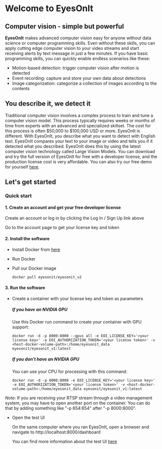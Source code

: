 # Welcome to EyesOnIt

## Computer vision - simple but powerful

**EyesOnIt** makes advanced computer vision easy for anyone without data science or computer programming skills. Even without these skills, you can apply cutting edge computer vision to your video streams and start receiving alerts by text message in just a few minutes. If you have basic programming skills, you can quickly enable endless scenarios like these:

* Motion-based detection: trigger computer vision after motion is detected
* Event recording: capture and store your own data about detections
* Image categorization: categorize a collection of images according to the contents

## You describe it, we detect it

Traditional computer vision involves a complex process to train and tune a computer vision model. This process typically requires weeks or months of time from experts with an advanced and specialized skillset. The cost for this process is often $50,000 to $100,000 USD or more. EyesOnIt is different. With EyesOnIt, you describe what you want to detect with English text. EyesOnIt compares your text to your image or video and tells you if it detected what you described. EyesOnIt does this by using the latest computer vision technology called Large Vision Models. You can download and try the full version of EyesOnIt for free with a developer license, and the production license cost is very affordable. You can also try our free demo for yourself [here](https://www.eyesonit.us/free-demo-sign-up).

## Let's get started

### Quick start

#### 1. Create an account and get your free developer license
Create an account or log in by clicking the Log In / Sign Up link above

Go to the account page to get your license key and token


#### 2. Install the software
* Install Docker from [here](https://docs.docker.com/engine/install/)
* Run Docker
* Pull our Docker image

    ```
    docker pull eyesonit/eyesonit_v2
    ```

#### 3. Run the software
* Create a container with your license key and token as parameters

    ##### If you have an NVIDIA GPU
    
    Use this Docker run command to create your container with GPU support:

    ```
    docker run -d -p 8000:8000 --gpus all -e EOI_LICENSE_KEY='<your license key>' -e EOI_AUTHORIZATION_TOKEN='<your license token>' -v <host-docker-volume-path>:/home/eyesonit_data eyesonit/eyesonit_v1:latest
    ```

    ##### If you don't have an NVIDIA GPU
    
    You can use your CPU for processing with this command:

    ```
    docker run -d -p 8000:8000 -e EOI_LICENSE_KEY='<your license key>' -e EOI_AUTHORIZATION_TOKEN='<your license token>' -v <host-docker-volume-path>:/home/eyesonit_data eyesonit/eyesonit_v1:latest
    ```

*Note*: If you are receiving your RTSP stream through a video management system, you may have to open another port on the container. You can do that by adding something like "-p 654:654" after "-p 8000:8000".

* Open the test UI

    On the same computer where you ran EyesOnIt, open a browser and navigate to http://localhost:8000/dashboard

    You can find more information about the test UI [here](/docs/Trying%20EyesOnIt/index.md)
